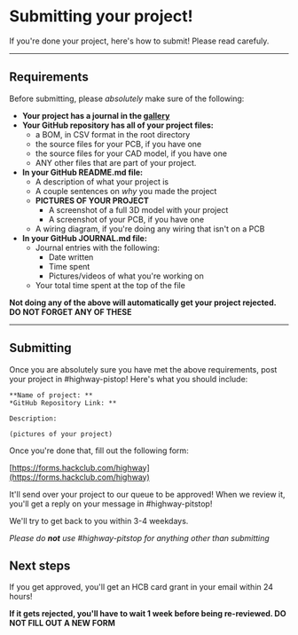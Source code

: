 # Submitting your project!

If you're done your project, here's how to submit! Please read carefuly.

---

## Requirements

Before submitting, please *absolutely* make sure of the following:

- **Your project has a journal in the [gallery](/projects)**
- **Your GitHub repository has all of your project files:**
    - a BOM, in CSV format in the root directory
    - the source files for your PCB, if you have one
    - the source files for your CAD model, if you have one
    - ANY other files that are part of your project.
- **In your GitHub README.md file:**
    - A description of what your project is
    - A couple sentences on *why* you made the project
    - **PICTURES OF YOUR PROJECT**
        - A screenshot of a full 3D model with your project
        - A screenshot of your PCB, if you have one
    - A wiring diagram, if you're doing any wiring that isn't on a PCB
- **In your GitHub JOURNAL.md file:**
    - Journal entries with the following:
        - Date written
        - Time spent
        - Pictures/videos of what you're working on
    - Your total time spent at the top of the file

**Not doing any of the above will automatically get your project rejected. DO NOT FORGET ANY OF THESE**

---

## Submitting

Once you are absolutely sure you have met the above requirements, post your project in #highway-pistop! Here's what you should include:

```
**Name of project: **
*GitHub Repository Link: **

Description: 

(pictures of your project)
```

Once you're done that, fill out the following form:

[https://forms.hackclub.com/highway](https://forms.hackclub.com/highway)

It'll send over your project to our queue to be approved! When we review it, you'll get a reply on your message in #highway-pitstop!

We'll try to get back to you within 3-4 weekdays.

_Please do **not** use #highway-pitstop for anything other than submitting_

## Next steps

If you get approved, you'll get an HCB card grant in your email within 24 hours!

**If it gets rejected, you'll have to wait 1 week before being re-reviewed. DO NOT FILL OUT A NEW FORM**